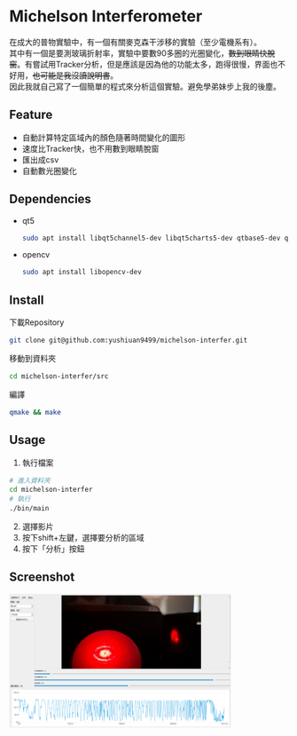 # Michelson Interferometer
在成大的普物實驗中，有一個有關麥克森干涉移的實驗（至少電機系有）。  
其中有一個是要測玻璃折射率，實驗中要數90多圈的光圈變化，~~數到眼睛快脫窗~~。有嘗試用Tracker分析，但是應該是因為他的功能太多，跑得很慢，界面也不好用，~~也可能是我沒讀說明書~~。  
因此我就自己寫了一個簡單的程式來分析這個實驗。避免學弟妹步上我的後塵。
## Feature
- 自動計算特定區域內的顏色隨著時間變化的圖形
- 速度比Tracker快，也不用數到眼睛脫窗
- 匯出成csv
- 自動數光圈變化
## Dependencies
- qt5
  ```bash
  sudo apt install libqt5channel5-dev libqt5charts5-dev qtbase5-dev qt5-qmake 
  ```
- opencv
  ```bash
  sudo apt install libopencv-dev
  ```
## Install
  下載Repository  
  ```bash
  git clone git@github.com:yushiuan9499/michelson-interfer.git
  ```
  移動到資料夾
  ```bash
  cd michelson-interfer/src
  ```
  編譯
  ```bash
  qmake && make
  ```
## Usage
1. 執行檔案
  ```bash
  # 進入資料夾
  cd michelson-interfer
  # 執行
  ./bin/main
  ```
2. 選擇影片
3. 按下shift+左鍵，選擇要分析的區域
4. 按下「分析」按鈕
## Screenshot
<img src="./asset/main.png" alt="效果" width="400"/>
